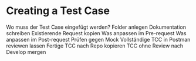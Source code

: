 # Creating a Test Case

Wo muss der Test Case eingefügt werden?
Folder anlegen
Dokumentation schreiben
Existierende Request kopien
Was anpassen im Pre-request
Was anpassen im Post-request
Prüfen gegen Mock
Vollständige TCC in Postman reviewen lassen
Fertige TCC nach Repo kopieren
TCC ohne Review nach Develop mergen

